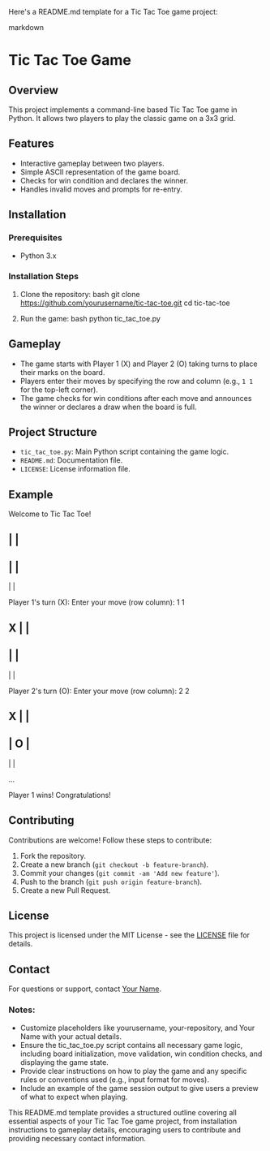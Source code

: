 Here's a README.md template for a Tic Tac Toe game project:

markdown
# Tic Tac Toe Game

## Overview
This project implements a command-line based Tic Tac Toe game in Python. It allows two players to play the classic game on a 3x3 grid.

## Features
- Interactive gameplay between two players.
- Simple ASCII representation of the game board.
- Checks for win condition and declares the winner.
- Handles invalid moves and prompts for re-entry.

## Installation
### Prerequisites
- Python 3.x

### Installation Steps
1. Clone the repository:
   bash
   git clone https://github.com/yourusername/tic-tac-toe.git
   cd tic-tac-toe
   

2. Run the game:
   bash
   python tic_tac_toe.py
   

## Gameplay
- The game starts with Player 1 (X) and Player 2 (O) taking turns to place their marks on the board.
- Players enter their moves by specifying the row and column (e.g., `1 1` for the top-left corner).
- The game checks for win conditions after each move and announces the winner or declares a draw when the board is full.

## Project Structure
- `tic_tac_toe.py`: Main Python script containing the game logic.
- `README.md`: Documentation file.
- `LICENSE`: License information file.

## Example

Welcome to Tic Tac Toe!

   |   |   
-----------
   |   |   
-----------
   |   |   

Player 1's turn (X): Enter your move (row column): 1 1

 X |   |   
-----------
   |   |   
-----------
   |   |   

Player 2's turn (O): Enter your move (row column): 2 2

 X |   |   
-----------
   | O |   
-----------
   |   |   

...

Player 1 wins! Congratulations!


## Contributing
Contributions are welcome! Follow these steps to contribute:
1. Fork the repository.
2. Create a new branch (`git checkout -b feature-branch`).
3. Commit your changes (`git commit -am 'Add new feature'`).
4. Push to the branch (`git push origin feature-branch`).
5. Create a new Pull Request.

## License
This project is licensed under the MIT License - see the [LICENSE](LICENSE) file for details.

## Contact
For questions or support, contact [Your Name](mailto:your.email@example.com).


### Notes:
- Customize placeholders like yourusername, your-repository, and Your Name with your actual details.
- Ensure the tic_tac_toe.py script contains all necessary game logic, including board initialization, move validation, win condition checks, and displaying the game state.
- Provide clear instructions on how to play the game and any specific rules or conventions used (e.g., input format for moves).
- Include an example of the game session output to give users a preview of what to expect when playing.
  
This README.md template provides a structured outline covering all essential aspects of your Tic Tac Toe game project, from installation instructions to gameplay details, encouraging users to contribute and providing necessary contact information.
